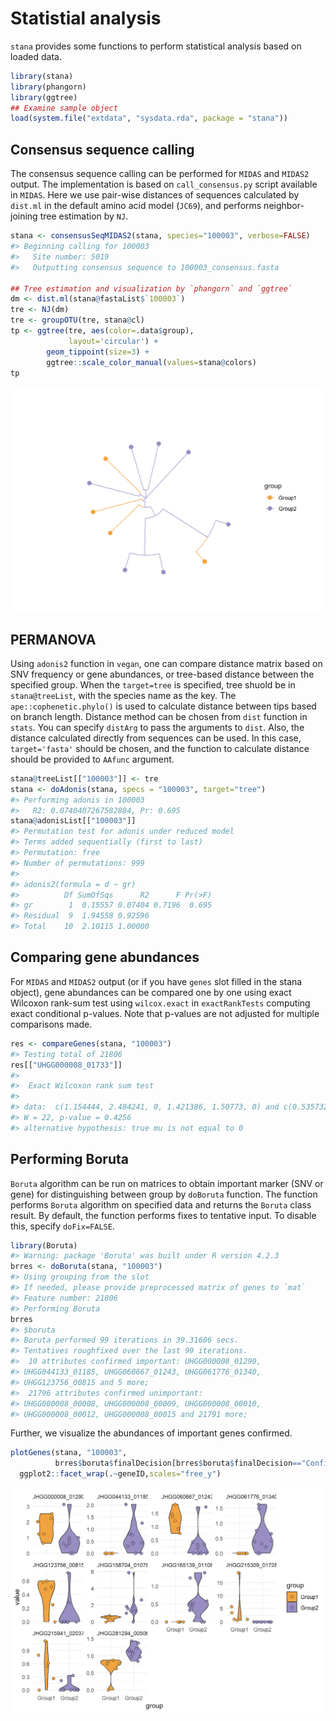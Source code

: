 # Statistial analysis

`stana` provides some functions to perform statistical analysis based on loaded data.


```r
library(stana)
library(phangorn)
library(ggtree)
## Examine sample object
load(system.file("extdata", "sysdata.rda", package = "stana"))
```

## Consensus sequence calling

The consensus sequence calling can be performed for `MIDAS` and `MIDAS2` output. The implementation is based on `call_consensus.py` script available in `MIDAS`. Here we use pair-wise distances of sequences calculated by `dist.ml` in the default amino acid model (`JC69`), and performs neighbor-joining tree estimation by `NJ`.



```r
stana <- consensusSeqMIDAS2(stana, species="100003", verbose=FALSE)
#> Beginning calling for 100003
#>   Site number: 5019
#>   Outputting consensus sequence to 100003_consensus.fasta

## Tree estimation and visualization by `phangorn` and `ggtree`
dm <- dist.ml(stana@fastaList$`100003`)
tre <- NJ(dm)
tre <- groupOTU(tre, stana@cl)
tp <- ggtree(tre, aes(color=.data$group),
             layout='circular') +
        geom_tippoint(size=3) +
        ggtree::scale_color_manual(values=stana@colors)
tp
```

<img src="02-statistcal_files/figure-html/cons-1.png" width="672" />


## PERMANOVA

Using `adonis2` function in `vegan`, one can compare distance matrix based on SNV frequency or gene abundances, or tree-based distance between the specified group. When the `target=tree` is specified, tree shuold be in `stana@treeList`, with the species name as the key. The `ape::cophenetic.phylo()` is used to calculate distance between tips based on branch length. Distance method can be chosen from `dist` function in `stats`. You can specify `distArg` to pass the arguments to `dist`. Also, the distance calculated directly from sequences can be used. In this case, `target='fasta'` should be chosen, and the function to calculate distance should be provided to `AAfunc` argument.


```r
stana@treeList[["100003"]] <- tre
stana <- doAdonis(stana, specs = "100003", target="tree")
#> Performing adonis in 100003
#>   R2: 0.0740407267582884, Pr: 0.695
stana@adonisList[["100003"]]
#> Permutation test for adonis under reduced model
#> Terms added sequentially (first to last)
#> Permutation: free
#> Number of permutations: 999
#> 
#> adonis2(formula = d ~ gr)
#>          Df SumOfSqs      R2      F Pr(>F)
#> gr        1  0.15557 0.07404 0.7196  0.695
#> Residual  9  1.94558 0.92596              
#> Total    10  2.10115 1.00000
```

## Comparing gene abundances

For `MIDAS` and `MIDAS2` output (or if you have `genes` slot filled in the stana object), gene abundances can be compared one by one using exact Wilcoxon rank-sum test using `wilcox.exact` in `exactRankTests` computing exact conditional p-values. Note that p-values are not adjusted for multiple comparisons made.


```r
res <- compareGenes(stana, "100003")
#> Testing total of 21806
res[["UHGG000008_01733"]]
#> 
#> 	Exact Wilcoxon rank sum test
#> 
#> data:  c(1.154444, 2.404241, 0, 1.421386, 1.50773, 0) and c(0.535732, 1.709442, 1.31675, 3.44086, 2.712423, 1.923076, 1.062853, c(1.154444, 2.404241, 0, 1.421386, 1.50773, 0) and 1.21147, 0, 1.509217)
#> W = 22, p-value = 0.4256
#> alternative hypothesis: true mu is not equal to 0
```


## Performing Boruta

`Boruta` algorithm can be run on matrices to obtain important marker (SNV or gene) for distinguishing between group by `doBoruta` function. The function performs `Boruta` algorithm on specified data and returns the `Boruta` class result. By default, the function performs fixes to tentative input. To disable this, specify `doFix=FALSE`.


```r
library(Boruta)
#> Warning: package 'Boruta' was built under R version 4.2.3
brres <- doBoruta(stana, "100003")
#> Using grouping from the slot
#> If needed, please provide preprocessed matrix of genes to `mat`
#> Feature number: 21806
#> Performing Boruta
brres
#> $boruta
#> Boruta performed 99 iterations in 39.31606 secs.
#> Tentatives roughfixed over the last 99 iterations.
#>  10 attributes confirmed important: UHGG000008_01290,
#> UHGG044133_01185, UHGG060667_01243, UHGG061776_01340,
#> UHGG123756_00815 and 5 more;
#>  21796 attributes confirmed unimportant:
#> UHGG000008_00008, UHGG000008_00009, UHGG000008_00010,
#> UHGG000008_00012, UHGG000008_00015 and 21791 more;
```

Further, we visualize the abundances of important genes confirmed.


```r
plotGenes(stana, "100003",
          brres$boruta$finalDecision[brres$boruta$finalDecision=="Confirmed"] |> names())+
  ggplot2::facet_wrap(.~geneID,scales="free_y")
```

<img src="02-statistcal_files/figure-html/vis-1.png" width="672" />
